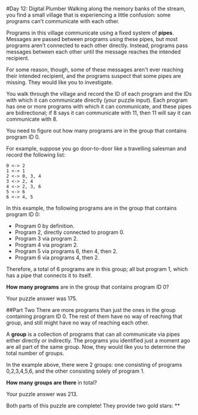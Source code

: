 #Day 12: Digital Plumber
Walking along the memory banks of the stream, you find a small village that is experiencing a little confusion: 
some programs can't communicate with each other.

Programs in this village communicate using a fixed system of **pipes**. Messages are passed between programs 
using these pipes, but most programs aren't connected to each other directly. Instead, programs pass messages 
between each other until the message reaches the intended recipient.

For some reason, though, some of these messages aren't ever reaching their intended recipient, and the programs 
suspect that some pipes are missing. They would like you to investigate.

You walk through the village and record the ID of each program and the IDs with which it can communicate 
directly (your puzzle input). Each program has one or more programs with which it can communicate, and these 
pipes are bidirectional; if 8 says it can communicate with 11, then 11 will say it can communicate with 8.

You need to figure out how many programs are in the group that contains program ID 0.

For example, suppose you go door-to-door like a travelling salesman and record the following list:
```
0 <-> 2
1 <-> 1
2 <-> 0, 3, 4
3 <-> 2, 4
4 <-> 2, 3, 6
5 <-> 6
6 <-> 4, 5
```
In this example, the following programs are in the group that contains program ID 0:

* Program 0 by definition.
* Program 2, directly connected to program 0.
* Program 3 via program 2.
* Program 4 via program 2.
* Program 5 via programs 6, then 4, then 2.
* Program 6 via programs 4, then 2.

Therefore, a total of 6 programs are in this group; all but program 1, which has a pipe that connects it to itself.

**How many programs** are in the group that contains program ID 0?

Your puzzle answer was 175.

##Part Two
There are more programs than just the ones in the group containing program ID 0. The rest of them have no way of 
reaching that group, and still might have no way of reaching each other.

A **group** is a collection of programs that can all communicate via pipes either directly or indirectly. The programs 
you identified just a moment ago are all part of the same group. Now, they would like you to determine the total number 
of groups.

In the example above, there were 2 groups: one consisting of programs 0,2,3,4,5,6, and the other consisting solely 
of program 1.

**How many groups are there** in total?

Your puzzle answer was 213.

Both parts of this puzzle are complete! They provide two gold stars: **
